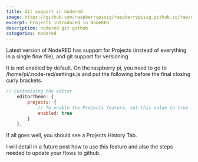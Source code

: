 ```yaml
---
title: Git support in nodered
image: https://github.com/raspberrypisig/raspberrypisig.github.io/raw/master/assets/images/nodered-projects.jpg
excerpt: Projects introduced in NodeRED
description: nodered git github
categories: nodered
---
```


Latest version of NodeRED has support for Projects (instead of everything in a single flow file), and git support for versioning.

It is not enabled by default. On the raspberry pi, you need to go to /home/pi/.node-red/settings.js and put the following before the final closing curly brackets.

```javascript
// Customising the editor
    editorTheme: {
        projects: {
            // To enable the Projects feature, set this value to true
            enabled: true
        }
    },
```

If all goes well, you should see a Projects History Tab.

I will detail in a future post how to use this feature and also the steps needed to update your flows to github.


